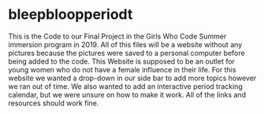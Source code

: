 # bleepbloopperiodt
This is the Code to our Final Project in the Girls Who Code Summer immersion program in 2019.
All of this files will be a website without any pictures because the pictures were saved to a
personal computer before being added to the code.
This Website is supposed to be an outlet for young women who do not have a female influence in their life. 
For this website we wanted a drop-down in our side bar to add more topics however we ran out of time. We
also wanted to add an interactive period tracking calendar, but we were unsure on how to make it work. 
All of the links and resources should work fine.

